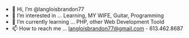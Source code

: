 - 👋 Hi, I’m @langloisbrandon77
- 👀 I’m interested in ... Learning, MY WIFE, Guitar, Programming
- 🌱 I’m currently learning ... PHP, other Web Development Toold
- 📫 How to reach me ... langloisbrandon77@gmail.com  - 613.462.8687

<!---
langloisbrandon77/langloisbrandon77 is a ✨ special ✨ repository because its `README.md` (this file) appears on your GitHub profile.
You can click the Preview link to take a look at your changes.
--->
